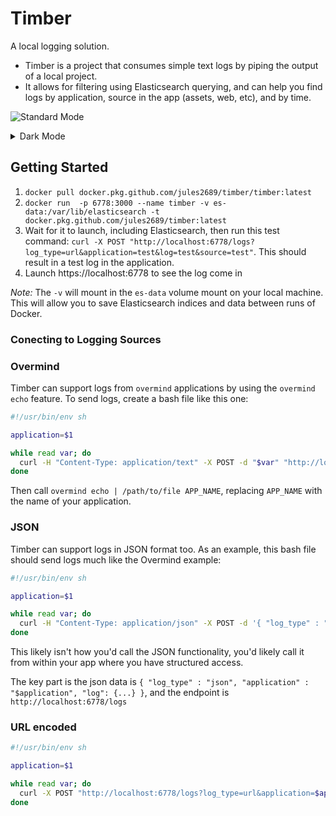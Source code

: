 # Timber

A local logging solution.

- Timber is a project that consumes simple text logs by piping the output of a local project.
- It allows for filtering using Elasticsearch querying, and can help you find logs by application, source in the app (assets, web, etc), and by time.

![Standard Mode](https://user-images.githubusercontent.com/3074765/79073918-3c416700-7cb7-11ea-81d2-73e71cdbf03d.png)

<details>
  <summary>Dark Mode</summary>

  <img src="https://user-images.githubusercontent.com/3074765/79073919-43687500-7cb7-11ea-9691-8750e12c6bcf.png" alt="Dark Mode Screenshot">

</details>

## Getting Started

1. `docker pull docker.pkg.github.com/jules2689/timber/timber:latest`
2. `docker run  -p 6778:3000 --name timber -v es-data:/var/lib/elasticsearch -t docker.pkg.github.com/jules2689/timber:latest`
3. Wait for it to launch, including Elasticsearch, then run this test command: `curl -X POST "http://localhost:6778/logs?log_type=url&application=test&log=test&source=test"`. This should result in a test log in the application.
4. Launch https://localhost:6778 to see the log come in

_Note:_ The `-v` will mount in the `es-data` volume mount on your local machine. This will allow you to save Elasticsearch indices and data between runs of Docker.

### Conecting to Logging Sources

### Overmind

Timber can support logs from `overmind` applications by using the `overmind echo` feature. To send logs, create a bash file like this one:

```bash
#!/usr/bin/env sh

application=$1

while read var; do
  curl -H "Content-Type: application/text" -X POST -d "$var" "http://localhost:6778/logs?log_type=overmind&application=$application" >/dev/null 2>&1
done
```

Then call `overmind echo | /path/to/file APP_NAME`, replacing `APP_NAME` with the name of your application.

### JSON

Timber can support logs in JSON format too. As an example, this bash file should send logs much like the Overmind example:

```bash
#!/usr/bin/env sh

application=$1

while read var; do
  curl -H "Content-Type: application/json" -X POST -d '{ "log_type" : "json", "application" : "$application", "log": {...} }' "http://localhost:6778/logs" >/dev/null 2>&1
done
```

This likely isn't how you'd call the JSON functionality, you'd likely call it from within your app where you have structured access.

The key part is the json data is `{ "log_type" : "json", "application" : "$application", "log": {...} }`, and the endpoint is `http://localhost:6778/logs`

### URL encoded

```bash
#!/usr/bin/env sh

application=$1

while read var; do
  curl -X POST "http://localhost:6778/logs?log_type=url&application=$application&log=my_special_url_encoded_log" >/dev/null 2>&1
done
```
